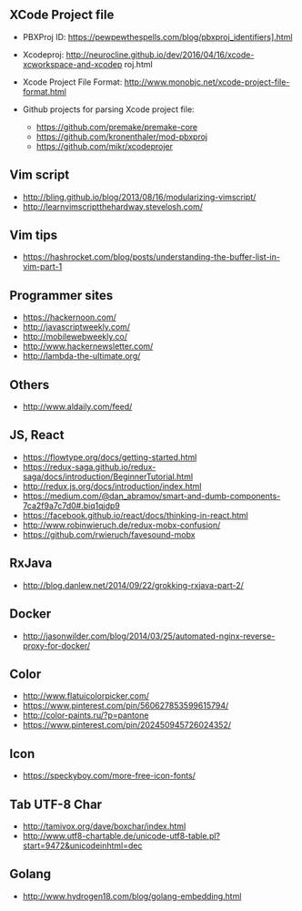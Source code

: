 ## XCode Project file

* PBXProj ID:
https://pewpewthespells.com/blog/pbxproj_identifiers].html

* Xcodeproj:
http://neurocline.github.io/dev/2016/04/16/xcode-xcworkspace-and-xcodep roj.html

* Xcode Project File Format:
http://www.monobjc.net/xcode-project-file-format.html

* Github projects for parsing Xcode project file:
    - https://github.com/premake/premake-core
    - https://github.com/kronenthaler/mod-pbxproj
    - https://github.com/mikr/xcodeprojer

## Vim script

* http://bling.github.io/blog/2013/08/16/modularizing-vimscript/
* http://learnvimscriptthehardway.stevelosh.com/

## Vim tips

* https://hashrocket.com/blog/posts/understanding-the-buffer-list-in-vim-part-1

## Programmer sites

* https://hackernoon.com/
* http://javascriptweekly.com/
* http://mobilewebweekly.co/
* http://www.hackernewsletter.com/
* http://lambda-the-ultimate.org/

## Others

* http://www.aldaily.com/feed/

## JS, React

* https://flowtype.org/docs/getting-started.html
* https://redux-saga.github.io/redux-saga/docs/introduction/BeginnerTutorial.html
* http://redux.js.org/docs/introduction/index.html
* https://medium.com/@dan_abramov/smart-and-dumb-components-7ca2f9a7c7d0#.biq1qjdp9
* https://facebook.github.io/react/docs/thinking-in-react.html
* http://www.robinwieruch.de/redux-mobx-confusion/
* https://github.com/rwieruch/favesound-mobx

## RxJava
* http://blog.danlew.net/2014/09/22/grokking-rxjava-part-2/

## Docker
* http://jasonwilder.com/blog/2014/03/25/automated-nginx-reverse-proxy-for-docker/

## Color
* http://www.flatuicolorpicker.com/
* https://www.pinterest.com/pin/560627853599615794/
* http://color-paints.ru/?p=pantone
* https://www.pinterest.com/pin/202450945726024352/

## Icon
* https://speckyboy.com/more-free-icon-fonts/

## Tab UTF-8 Char
* http://tamivox.org/dave/boxchar/index.html
* http://www.utf8-chartable.de/unicode-utf8-table.pl?start=9472&unicodeinhtml=dec

## Golang
* http://www.hydrogen18.com/blog/golang-embedding.html

